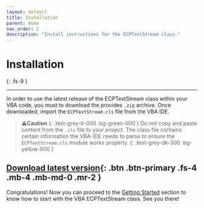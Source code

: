 ```yaml
---
layout: default
title: Installation
parent: Home
nav_order: 2
description: "Install instructions for the ECPTextStream class."
---
```


# Installation
{: .fs-9 }

---

In order to use the latest release of the ECPTextStream class within your VBA code, you must to download the provides `.zip` archive. Once downloaded, import the `ECPTextStream.cls` file from the VBA IDE.

>⚠️**Caution**
>{: .text-grey-lt-000 .bg-green-000 }
>Do not copy and paste content from the `.cls`  file  to your project. The class file contains certain information the VBA-IDE needs to parse to ensure the `ECPTextStream.cls` module works properly.
{: .text-grey-dk-300 .bg-yellow-000 }

[Download latest version](https://github.com/ecp-solutions/ECPTextStream/releases/latest/download/ECPTextStream.zip){: .btn .btn-primary .fs-4 .mb-4 .mb-md-0 .mr-2 }
---

Congratulations! Now you can proceed to the [Getting Started](https://ecp-solutions.github.io/ECPTextStream/home/getting_started.html) section to know how to start with the VBA ECPTextStream class. See you there!
